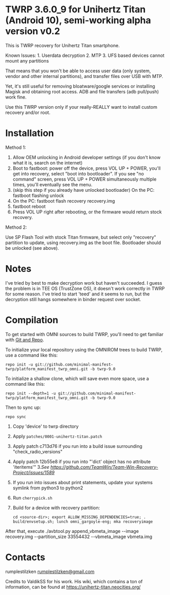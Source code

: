 TWRP 3.6.0_9 for Unihertz Titan (Android 10), semi-working alpha version v0.2
==============================================================

This is TWRP recovery for Unihertz Titan smartphone.

Known Issues:
    1. Userdata decryption
    2. MTP
    3. UFS based devices cannot mount any partitions

That means that you won't be able to access user data (only system, vendor and other internal partitions),
and transfer files over USB with MTP.

Yet, it's still useful for removing bloatware/google services or installing Magisk and obtaining root access.
ADB and file transfers (adb pull/push) work fine.

Use this TWRP version only if your really-REALLY want to install custom recovery and/or root.

# Installation

Method 1:

1. Allow OEM unlocking in Android developer settings (if you don't know what it is, search on the internet)
2. Boot to fastboot: power off the device, press VOL UP + POWER, you'll get into recovery, select "boot into bootloader". If you see "no command" screen, press VOL UP + POWER simultaneously multiple times, you'll eventually see the menu.
3. (skip this step if you already have unlocked bootloader) On the PC: fastboot flashing unlock
4. On the PC: fastboot flash recovery recovery.img
5. fastboot reboot
6. Press VOL UP right after rebooting, or the firmware would return stock recovery.

Method 2:

Use SP Flash Tool with stock Titan firmware, but select only "recovery" partition to update, using recovery.img as the boot file.
Bootloader should be unlocked (see above).

# Notes

I've tried by best to make decryption work but haven't succeeded. I guess the problem is in
TEE OS (TrustZone OS), it doesn't work correctly in TWRP for some reason. I've tried to start 'teed'
and it seems to run, but the decryption still hangs somewhere in binder request over socket.

# Compilation

To get started with OMNI sources to build TWRP, you'll need to get
familiar with [Git and Repo](https://source.android.com/source/using-repo.html).

To initialize your local repository using the OMNIROM trees to build TWRP, use a command like this:

    repo init -u git://github.com/minimal-manifest-twrp/platform_manifest_twrp_omni.git -b twrp-9.0

To initialize a shallow clone, which will save even more space, use a command like this:

    repo init --depth=1 -u git://github.com/minimal-manifest-twrp/platform_manifest_twrp_omni.git -b twrp-9.0

Then to sync up:

    repo sync


1. Copy 'device' to twrp directory
2. Apply `patches/0001-unihertz-titan.patch`
  1. Apply patch c713d76 if you run into a build issue surrounding "check_radio_versions"
  2. Apply patch 12b55e8 if you run into "'dict' object has no attribute 'iteritems'"
  3.*See https://github.com/TeamWin/Team-Win-Recovery-Project/issues/1589*
  4. If you run into issues about print statements, update your systems symlink from python3 to python2
3. Run `cherrypick.sh`
4. Build for a device with recovery partition:

    ```cd <source-dir>; export ALLOW_MISSING_DEPENDENCIES=true; . build/envsetup.sh; lunch omni_gargoyle-eng; mka recoveryimage```

After that, execute
    ./avbtool.py append_vbmeta_image --image recovery.img --partition_size 33554432 --vbmeta_image vbmeta.img

# Contacts
rumplestilzken <rumplestilzken@gmail.com>

Credits to ValdikSS for his work. His wiki, which contains a ton of information, can be found at https://unihertz-titan.neocities.org/
